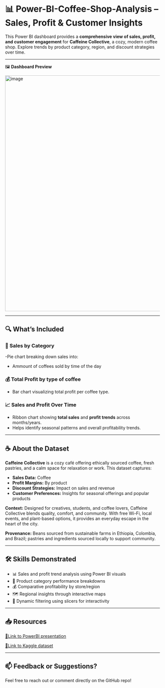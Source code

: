 # 📊 Power-BI-Coffee-Shop-Analysis – Sales, Profit & Customer Insights

This Power BI dashboard provides a **comprehensive view of sales, profit, and customer engagement** for **Caffeine Collective**, a cozy, modern coffee shop. Explore trends by product category, region, and discount strategies over time.

---

🖼️ **Dashboard Preview**  

<img width="1392" height="766" alt="image" src="https://github.com/user-attachments/assets/82023c53-6e27-4117-8e21-647af3a30a0c" />

---

## 🔍 What’s Included

### 🥧 Sales by Category
-Pie chart breaking down sales into:
  - Ammount of coffees sold by time of the day

### 💰 Total Profit by type of coffee
- Bar chart visualizing total profit per coffee type.

### 📈 Sales and Profit Over Time
- Ribbon chart showing **total sales** and **profit trends** across months/years.
- Helps identify seasonal patterns and overall profitability trends.

---

## ☕ About the Dataset

**Caffeine Collective** is a cozy café offering ethically sourced coffee, fresh pastries, and a calm space for relaxation or work. This dataset captures:

- **Sales Data:** Coffee
- **Profit Margins:** By product
- **Discount Strategies:** Impact on sales and revenue  
- **Customer Preferences:** Insights for seasonal offerings and popular products  

**Context:** Designed for creatives, students, and coffee lovers, Caffeine Collective blends quality, comfort, and community. With free Wi-Fi, local events, and plant-based options, it provides an everyday escape in the heart of the city.  

**Provenance:** Beans sourced from sustainable farms in Ethiopia, Colombia, and Brazil; pastries and ingredients sourced locally to support community.

---

## 🛠️ Skills Demonstrated
- 📊 Sales and profit trend analysis using Power BI visuals  
- 🥧 Product category performance breakdowns  
- 💰 Comparative profitability by store/region  
- 🗺 Regional insights through interactive maps  
- 🎯 Dynamic filtering using slicers for interactivity  

---

## 📥 Resources

[🔗Link to PowerBI presentation](https://app.powerbi.com/links/sp99fnVKOb?ctid=3ea7c128-c601-4479-a003-e14d00c0b5cb&pbi_source=linkShare&bookmarkGuid=20c4fa4b-c1d6-44fd-beb6-eec1701037d4/)

[🔗Link to Kaggle dataset](https://www.kaggle.com/datasets/ayeshaimran123/caffeine-collective?resource=download/)

---

## 📫 **Feedback or Suggestions?**  
Feel free to reach out or comment directly on the GitHub repo!  

